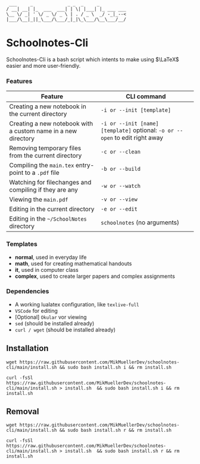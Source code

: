 ```
 ___     _             _ _  _     _
/ __| __| |_  ___  ___| | \| |___| |_ ___ ___
\__ \/ _| ' \/ _ \/ _ \ | . / _ \  _/ -_|_--<
|___/\__|_||_\___/\___/_|_|\_\___/\__\___/__/
```

# Schoolnotes-Cli
Schoolnotes-Cli is a bash script which intents to make using $\LaTeX$ easier and more user-friendly.

### Features

| Feature                                                       | CLI command                                                                  |
| ------------------------------------------------------------- | ---------------------------------------------------------------------------- |
| Creating a new notebook in the current directory              | `-i or --init [template]`                                                    |
| Creating a new notebook with a custom name in a new directory | `-i or --init [name] [template]` optional: `-o or --open` to edit right away |
| Removing temporary files from the current directory           | `-c or --clean`                                                              |
| Compiling the `main.tex` entry-point to a `.pdf` file         | `-b or --build`                                                              |
| Watching for filechanges and compiling if they are any        | `-w or --watch`                                                              |
| Viewing the `main.pdf`                                        | `-v or --view`                                                               |
| Editing in the current directory                              | `-e or --edit`                                                               |
| Editing in the `~/SchoolNotes` directory                      | `schoolnotes`    (no arguments)                                              |



### Templates
- **normal**, used in everyday life
- **math**, used for creating mathematical handouts
- **it**, used in computer class
- **complex**, used to create larger papers and complex assignments


### Dependencies
- A working lualatex configuration, like `texlive-full`
- `VSCode` for editing
- [Optional] `Okular` vor viewing
- `sed` (should be installed already)
- `curl / wget` (should be installed already)

## Installation

```
wget https://raw.githubusercontent.com/MikMuellerDev/schoolnotes-cli/main/install.sh && sudo bash install.sh i && rm install.sh
```
```
curl -fsSl https://raw.githubusercontent.com/MikMuellerDev/schoolnotes-cli/main/install.sh > install.sh  && sudo bash install.sh i && rm install.sh
```

## Removal
```
wget https://raw.githubusercontent.com/MikMuellerDev/schoolnotes-cli/main/install.sh && sudo bash install.sh r && rm install.sh
```
```
curl -fsSl https://raw.githubusercontent.com/MikMuellerDev/schoolnotes-cli/main/install.sh > install.sh  && sudo bash install.sh r && rm install.sh
```